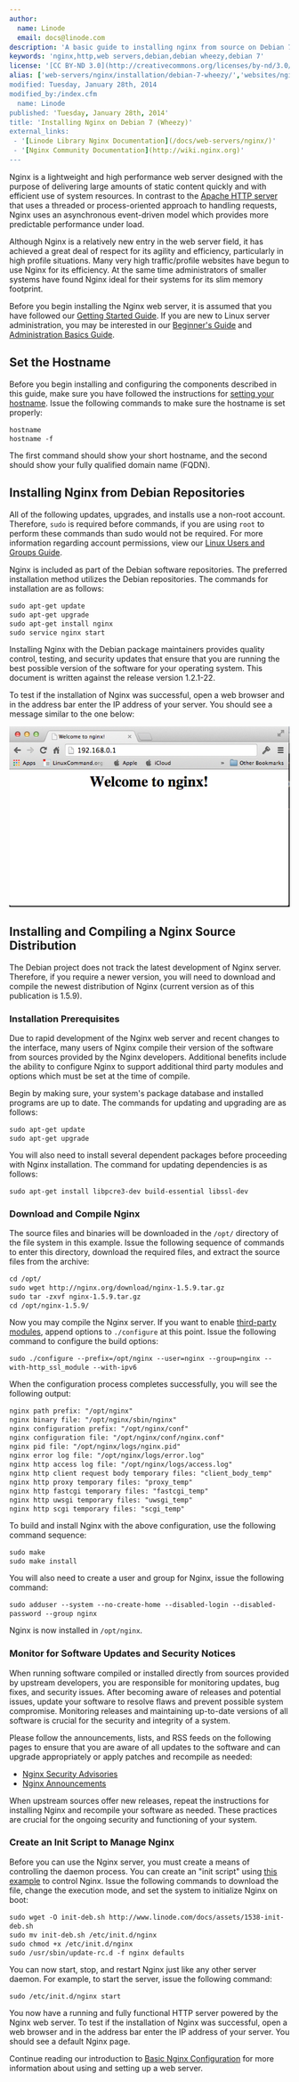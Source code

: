 ```yaml
---
author:
  name: Linode
  email: docs@linode.com
description: 'A basic guide to installing nginx from source on Debian 7 (Wheezy)'
keywords: 'nginx,http,web servers,debian,debian wheezy,debian 7'
license: '[CC BY-ND 3.0](http://creativecommons.org/licenses/by-nd/3.0/us/)'
alias: ['web-servers/nginx/installation/debian-7-wheezy/','websites/nginx/basic-nginx-installation/','websites/nginx/websites-with-nginx-on-debian-7-wheezy/','websites/nginx/websites-with-nginx-on-debian-7-wheezy/index.cfm/]
modified: Tuesday, January 28th, 2014
modified_by:/index.cfm
  name: Linode
published: 'Tuesday, January 28th, 2014'
title: 'Installing Nginx on Debian 7 (Wheezy)'
external_links:
 - '[Linode Library Nginx Documentation](/docs/web-servers/nginx/)'
 - '[Nginx Community Documentation](http://wiki.nginx.org)'
---
```


Nginx is a lightweight and high performance web server designed with the purpose of delivering large amounts of static content quickly and with efficient use of system resources. In contrast to the [Apache HTTP server](/docs/web-servers/apache/) that uses a threaded or process-oriented approach to handling requests, Nginx uses an asynchronous event-driven model which provides more predictable performance under load.

Although Nginx is a relatively new entry in the web server field, it has achieved a great deal of respect for its agility and efficiency, particularly in high profile situations. Many very high traffic/profile websites have begun to use Nginx for its efficiency. At the same time administrators of smaller systems have found Nginx ideal for their systems for its slim memory footprint.

Before you begin installing the Nginx web server, it is assumed that you have followed our [Getting Started Guide](/docs/getting-started/). If you are new to Linux server administration, you may be interested in our [Beginner's Guide](/docs/beginners-guide/) and [Administration Basics Guide](/docs/using-linux/administration-basics).

## Set the Hostname

Before you begin installing and configuring the components described in this guide, make sure you have followed the instructions for [setting your hostname](/docs/getting-started#sph_set-the-hostname). Issue the following commands to make sure the hostname is set properly:

    hostname
    hostname -f

The first command should show your short hostname, and the second should show your fully qualified domain name (FQDN).

## Installing Nginx from Debian Repositories

All of the following updates, upgrades, and installs use a non-root account. Therefore, `sudo` is required before commands, if you are using `root` to perform these commands than sudo would not be required. For more information regarding account permissions, view our [Linux Users and Groups Guide](/docs/tools-reference/linux-users-and-groups/).

Nginx is included as part of the Debian software repositories. The preferred installation method utilizes the Debian repositories. The commands for installation are as follows:

    sudo apt-get update
    sudo apt-get upgrade
    sudo apt-get install nginx
    sudo service nginx start

Installing Nginx with the Debian package maintainers provides quality control, testing, and security updates that ensure that you are running the best possible version of the software for your operating system. This document is written against the release version 1.2.1-22.

To test if the installation of Nginx was successful, open a web browser and in the address bar enter the IP address of your server. You should see a message similar to the one below:

![Nginx test page.](/docs/assets/1536-nginx-test.png)

## Installing and Compiling a Nginx Source Distribution

The Debian project does not track the latest development of Nginx server. Therefore, if you require a newer version, you will need to download and compile the newest distribution of Nginx (current version as of this publication is 1.5.9).

### Installation Prerequisites

Due to rapid development of the Nginx web server and recent changes to the interface, many users of Nginx compile their version of the software from sources provided by the Nginx developers. Additional benefits include the ability to configure Nginx to support additional third party modules and options which must be set at the time of compile.

Begin by making sure, your system's package database and installed programs are up to date. The commands for updating and upgrading are as follows:

    sudo apt-get update
    sudo apt-get upgrade

You will also need to install several dependent packages before proceeding with Nginx installation. The command for updating dependencies is as follows:

    sudo apt-get install libpcre3-dev build-essential libssl-dev

### Download and Compile Nginx

The source files and binaries will be downloaded in the `/opt/` directory of the file system in this example. Issue the following sequence of commands to enter this directory, download the required files, and extract the source files from the archive:

    cd /opt/
    sudo wget http://nginx.org/download/nginx-1.5.9.tar.gz
    sudo tar -zxvf nginx-1.5.9.tar.gz
    cd /opt/nginx-1.5.9/

Now you may compile the Nginx server. If you want to enable [third-party modules](http://wiki.nginx.org/Nginx3rdPartyModules), append options to `./configure` at this point. Issue the following command to configure the build options:

    sudo ./configure --prefix=/opt/nginx --user=nginx --group=nginx --with-http_ssl_module --with-ipv6

When the configuration process completes successfully, you will see the following output:

    nginx path prefix: "/opt/nginx"
    nginx binary file: "/opt/nginx/sbin/nginx"
    nginx configuration prefix: "/opt/nginx/conf"
    nginx configuration file: "/opt/nginx/conf/nginx.conf"
    nginx pid file: "/opt/nginx/logs/nginx.pid"
    nginx error log file: "/opt/nginx/logs/error.log"
    nginx http access log file: "/opt/nginx/logs/access.log"
    nginx http client request body temporary files: "client_body_temp"
    nginx http proxy temporary files: "proxy_temp"
    nginx http fastcgi temporary files: "fastcgi_temp"
    nginx http uwsgi temporary files: "uwsgi_temp"
    nginx http scgi temporary files: "scgi_temp"

To build and install Nginx with the above configuration, use the following command sequence:

    sudo make
    sudo make install

You will also need to create a user and group for Nginx, issue the following command:

    sudo adduser --system --no-create-home --disabled-login --disabled-password --group nginx 

Nginx is now installed in `/opt/nginx`.

### Monitor for Software Updates and Security Notices

When running software compiled or installed directly from sources provided by upstream developers, you are responsible for monitoring updates, bug fixes, and security issues. After becoming aware of releases and potential issues, update your software to resolve flaws and prevent possible system compromise. Monitoring releases and maintaining up-to-date versions of all software is crucial for the security and integrity of a system.

Please follow the announcements, lists, and RSS feeds on the following pages to ensure that you are aware of all updates to the software and can upgrade appropriately or apply patches and recompile as needed:

-   [Nginx Security Advisories](http://nginx.org/en/security_advisories.html)
-   [Nginx Announcements](http://nginx.org/)

When upstream sources offer new releases, repeat the instructions for installing Nginx and recompile your software as needed. These practices are crucial for the ongoing security and functioning of your system.

### Create an Init Script to Manage Nginx

Before you can use the Nginx server, you must create a means of controlling the daemon process. You can create an "init script" using [this example](/docs/assets/1538-init-deb.sh) to control Nginx. Issue the following commands to download the file, change the execution mode, and set the system to initialize Nginx on boot:

    sudo wget -O init-deb.sh http://www.linode.com/docs/assets/1538-init-deb.sh
    sudo mv init-deb.sh /etc/init.d/nginx
    sudo chmod +x /etc/init.d/nginx
    sudo /usr/sbin/update-rc.d -f nginx defaults 

You can now start, stop, and restart Nginx just like any other server daemon. For example, to start the server, issue the following command:

    sudo /etc/init.d/nginx start

You now have a running and fully functional HTTP server powered by the Nginx web server. To test if the installation of Nginx was successful, open a web browser and in the address bar enter the IP address of your server. You should see a default Nginx page.

Continue reading our introduction to [Basic Nginx Configuration](/docs/websites/nginx/basic-nginx-configuration) for more information about using and setting up a web server.